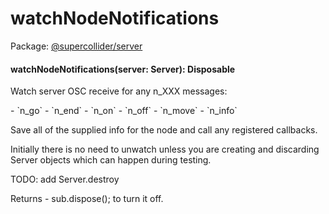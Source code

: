 # watchNodeNotifications
Package: <a href="#/packages/server/api">@supercollider/server</a>

<div class="entity-box"><h4 id="watchNodeNotifications"><span class="token function">watchNodeNotifications</span>(<span class="nowrap">server: <span class="type reference">Server</span></span>): <span class="type reference">Disposable</span></h4><p class="short-text">Watch server OSC receive for any n_XXX messages:</p><p class="">- `n_go`
- `n_end`
- `n_on`
- `n_off`
- `n_move`
- `n_info`

Save all of the supplied info for the node
and call any registered callbacks.

Initially there is no need to unwatch unless you are
creating and discarding Server objects which can happen
during testing.

TODO: add Server.destroy
</p><div class="">Returns - sub.dispose(); to turn it off.</div></div>
